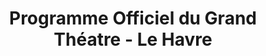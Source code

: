 ---
ref: sol-110-0002
title: "Programme Officiel du Grand Théatre - Le Havre"
author_name: ["unknown author"]
publisher: ["unknown publisher"]
year: "unknown date"
origin: ["France"]
formats: ["programme"]
disciplines: ["graphic-design"]
tags:
layout: artifact
status: ["scan"]
published: false
int_published: false
image_count:
date_added: 2023-06-16
batch:
---